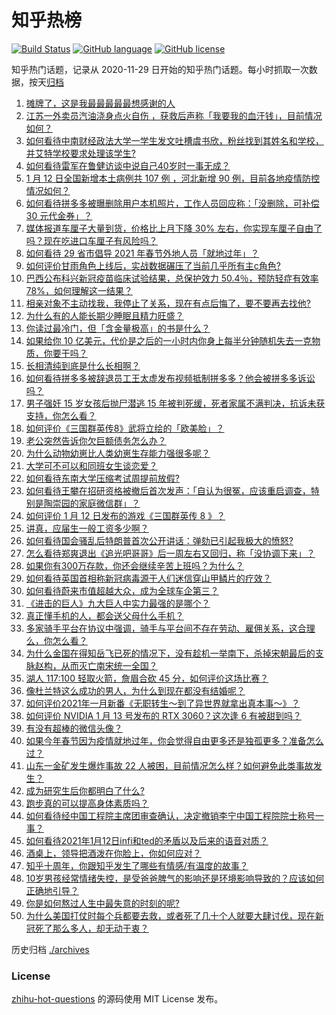 # 知乎热榜
[![Build Status](https://github.com/ToWeLong/zhihu-hot-questions/workflows/CI/badge.svg)](https://github.com/ToWeLong/zhihu-hot-questions/actions)
[![GitHub language](https://img.shields.io/badge/language-golang-orange.svg)](https://golang.org/)
[![GitHub license](https://img.shields.io/github/license/ToWeLong/zhihu-hot-questions)](https://github.com/ToWeLong/zhihu-hot-questions/blob/main/LICENSE)

知乎热门话题，记录从 2020-11-29 日开始的知乎热门话题。每小时抓取一次数据，按天[归档](./archives)

<!-- BEGIN -->

1. [摊牌了，这是我最最最最最想感谢的人](https://www.zhihu.com/question/343727113)
1. [江苏一外卖员汽油浇身点火自伤 ，获救后声称「我要我的血汗钱」，目前情况如何？](https://www.zhihu.com/question/438920061)
1. [如何看待中南财经政法大学一学生发文吐槽虞书欣，粉丝找到其姓名和学校，并艾特学校要求处理该学生?](https://www.zhihu.com/question/439096316)
1. [如何看待雷军在鲁健访谈中说自己40岁时一事无成？](https://www.zhihu.com/question/438675088)
1. [1 月 12 日全国新增本土病例共 107 例 ，河北新增 90 例，目前各地疫情防控情况如何？](https://www.zhihu.com/question/439127073)
1. [如何看待拼多多被曝删除用户本机照片，工作人员回应称：「没删除，可补偿 30 元代金券」？](https://www.zhihu.com/question/439032711)
1. [媒体报道车厘子大量到货，价格比上月下降 30% 左右，你实现车厘子自由了吗？现在吃进口车厘子有风险吗？](https://www.zhihu.com/question/438978132)
1. [如何看待 29 省市倡导 2021 年春节外地人员「就地过年」？](https://www.zhihu.com/question/438172402)
1. [如何评价甘雨角色上线后，实战数据碾压了当前几乎所有主c角色?](https://www.zhihu.com/question/439073991)
1. [巴西公布科兴新冠疫苗临床试验结果，总保护效力 50.4％，预防轻症有效率78%，如何理解这一结果？](https://www.zhihu.com/question/438378660)
1. [相亲对象不主动找我，我停止了关系，现在有点后悔了，要不要再去找他?](https://www.zhihu.com/question/437360843)
1. [为什么有的人能长期少睡眠且精力旺盛？](https://www.zhihu.com/question/27087016)
1. [你读过最冷门，但「含金量极高」的书是什么？](https://www.zhihu.com/question/438708854)
1. [如果给你 10 亿美元，代价是之后的一小时内你身上每半分钟随机失去一克物质，你要干吗？](https://www.zhihu.com/question/438427328)
1. [长相清纯到底是什么长相啊？](https://www.zhihu.com/question/46205622)
1. [如何看待拼多多被辞退员工王太虚发布视频抵制拼多多？他会被拼多多诉讼吗？](https://www.zhihu.com/question/438797786)
1. [男子强奸 15 岁女孩后抛尸潜逃 15 年被判死缓，死者家属不满判决，抗诉未获支持，你怎么看？](https://www.zhihu.com/question/439133439)
1. [如何评价《三国群英传8》武将立绘的「欧美脸」？](https://www.zhihu.com/question/429500855)
1. [老公突然告诉你欠巨额债务怎么办？](https://www.zhihu.com/question/279623029)
1. [为什么动物幼崽比人类幼崽生存能力强很多呢？](https://www.zhihu.com/question/430163010)
1. [大学可不可以和同班女生谈恋爱？](https://www.zhihu.com/question/427136906)
1. [如何看待东南大学压缩考试周提前放假?](https://www.zhihu.com/question/439158780)
1. [如何看待王攀在招研资格被撤后首次发声：「自认为很冤，应该重启调查，特别是陶崇园的家庭微信群」？](https://www.zhihu.com/question/439150660)
1. [如何评价 1 月 12 日发布的游戏《三国群英传 8 》？](https://www.zhihu.com/question/439092809)
1. [讲真，应届生一般工资多少啊？](https://www.zhihu.com/question/58570383)
1. [如何看待国会骚乱后特朗普首次公开讲话：弹劾已引起我极大的愤怒?](https://www.zhihu.com/question/439102681)
1. [怎么看待郑爽退出《追光吧哥哥》后一周左右又回归，称「没协调下来」？](https://www.zhihu.com/question/438926973)
1. [如果你有300万存款，你还会继续辛苦上班吗？为什么？](https://www.zhihu.com/question/426065915)
1. [如何看待英国首相称新冠病毒源于人们迷信穿山甲鳞片的疗效？](https://www.zhihu.com/question/439073939)
1. [如何看待蔚来市值超越大众，成为全球车企第三？](https://www.zhihu.com/question/439017431)
1. [《进击的巨人》九大巨人中实力最强的是哪个？](https://www.zhihu.com/question/335338809)
1. [真正懂手机的人，都会送父母什么手机？](https://www.zhihu.com/question/437321288)
1. [多家骑手平台在协议中强调，骑手与平台间不存在劳动、雇佣关系，这合理么，你怎么看？](https://www.zhihu.com/question/438986661)
1. [为什么金国在得知岳飞已死的情况下，没有趁机一举南下，杀掉宋朝最后的支脉赵构，从而灭亡南宋统一全国？](https://www.zhihu.com/question/263514462)
1. [湖人 117:100 轻取火箭，詹眉合砍 45 分，如何评价这场比赛？](https://www.zhihu.com/question/439127216)
1. [像杜兰特这么成功的男人，为什么到现在都没有结婚呢？](https://www.zhihu.com/question/360457966)
1. [如何评价2021年一月新番《无职转生～到了异世界就拿出真本事～》？](https://www.zhihu.com/question/437001989)
1. [如何评价 NVIDIA 1 月 13 号发布的 RTX 3060？这次逢 6 有被甜到吗？](https://www.zhihu.com/question/439113658)
1. [有没有超棒的微信头像？](https://www.zhihu.com/question/432712007)
1. [如果今年春节因为疫情就地过年，你会觉得自由更多还是独孤更多？准备怎么过？](https://www.zhihu.com/question/438924179)
1. [山东一金矿发生爆炸事故 22 人被困，目前情况怎么样？如何避免此类事故发生？](https://www.zhihu.com/question/438975892)
1. [成为研究生后你都明白了什么?](https://www.zhihu.com/question/312709782)
1. [跑步真的可以提高身体素质吗？](https://www.zhihu.com/question/438029437)
1. [如何看待经中国工程院主席团审查确认，决定撤销李宁中国工程院院士称号一事？](https://www.zhihu.com/question/438938909)
1. [如何看待2021年1月12日infi和ted的矛盾以及后来的语音对质？](https://www.zhihu.com/question/439072871)
1. [酒桌上，领导把酒泼在你脸上，你如何应对？](https://www.zhihu.com/question/438684200)
1. [知乎十周年，你跟知乎发生了哪些有情感/有温度的故事？](https://www.zhihu.com/question/439146159)
1. [10岁男孩经常情绪失控，是受爸爸脾气的影响还是环境影响导致的？应该如何正确地引导？](https://www.zhihu.com/question/438943586)
1. [你是如何熬过人生中最失意的时刻的呢?](https://www.zhihu.com/question/419449683)
1. [为什么美国打仗时每个兵都要去救，或者死了几十个人就要大肆讨伐，现在新冠死了那么多人，却无动于衷？](https://www.zhihu.com/question/437924799)

<!-- END -->

历史归档 [./archives](./archives)


### License
[zhihu-hot-questions](https://github.com/towelong/zhihu-hot-questions) 的源码使用 MIT License 发布。